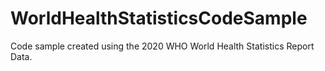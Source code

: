 # WorldHealthStatisticsCodeSample
Code sample created using the 2020 WHO World Health Statistics Report Data.
